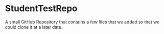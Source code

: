 # StudentTestRepo

A small GitHub Repository that contains a few files that we added
so that we could clone it at a later date.
